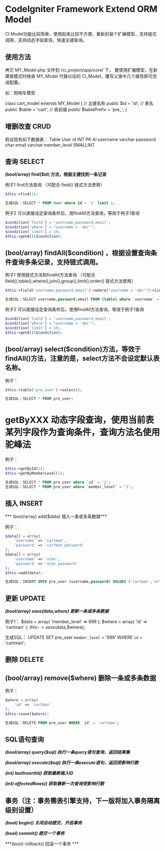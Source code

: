 # CodeIgniter Framework Extend ORM Model 

CI Model功能比较简单，使用起来比较不方便，重新封装个扩展模型，支持链式调用，支持动态字段查询，快速主键查询。

## 使用方法

拷贝 MY_Model.php 文件到 /ci_project/app/core/ 下，
要使用扩展模型，在新建表模式时继承 MY_Model 代替以往的 CI_Model，覆写父类中几个属性即可完成配置。

如：购物车模型

class cart_model extends MY_Model
{
	// 主键名称
	public $id = 'id';
	// 表名
	public $table = 'cart';
	// 表前缀
	public $tablePrefix = 'pre_';
}

## 增删改查 CRUD

假设现有如下数据表：
Table User
id INT PK AI
username varchar
password char
email varchat
member_level SMALLINT

## 查询 SELECT

**(bool/array) find($id) 方法，根据主键找到一条记录**

例子1 find方法查询
（可配合 field() 链式方法使用）
```php
$this->find(1);
```
```sql
生成SQL：SELECT * FROM User where id = '1' limit 1;
```
例子2 可以直接设定查询条件后，用findAll方法查询，等效于例子1查询
```php
$condition['field'] = 'username,password,email';
$condition['where'] = "username = 'abc'";
$condition['limit'] = 10;
$this->getAll($condition);
```

## (bool/array) findAll($condition) ，根据设置查询条件查询多条记录，支持链式调用。

例子1 使用链式方法和findAll方法查询
（可配合 field(),table(),where(),join(),group(),limit(),order() 链式方法使用）
```php
$this->field('username,password,email')->where("username = 'abc'")->limit(10)->findAll();
```
```sql
生成SQL：SELECT username,password,email FROM {table} where `username` = 'abc' limit 10;
```

例子2 可以直接设定查询条件后，使用findAll方法查询，等效于例子1查询
```php
$condition['field'] = 'username,password,email';
$condition['where'] = "username = 'abc'";
$condition['limit'] = 10;
$this->getAll($condition);
```

## (bool/array) select($condition)方法，等效于findAll()方法，注意的是，select方法不会设定默认表名称。

例子：
```php
$this->table('pre_user')->select();
```
```sql
生成SQL：SELECT * FROM pre_user;
```

# getByXXX 动态字段查询，使用当前表某列字段作为查询条件，查询方法名使用驼峰法

例子：
```php
$this->getById(2);
$this->getByMemberLevel(1);
```
```sql
生成SQL：SELECT * FROM pre_user where `id` = '2';
生成SQL：SELECT * FROM pre_user where `member_level` = '2';
```

## 插入 INSERT

*** (bool/array) add($data) 插入一条或多条数据***

例子：
```php
$data[] = array(
	'username' => 'cartman',
	'password' => 'cartman password'
);
$data[] = array(
	'username' => 'stan',
	'password' => 'stan password'
);
$this->add(data);
```
```sql
生成SQL：INSERT INTO pre_user (username,password) VALUES ('cartman','artman password'),('stan','stan password');
```

## 更新 UPDATE

***(bool/array) save($data,$where) 更新一条或多条数据***

例子1：
$data = array(
	'member_level' => 999
);
$where = array(
	'id' => 'cartman'
);
$this->save($data,$where);

生成SQL：
UPDATE SET pre_user `member_level` = '999'
WHERE `id` = 'cartman';

## 删除 DELETE

## (bool/array) remove($where) 删除一条或多条数据

例子：
```php
$where = array(
	'id' => 'cartman'
);
$this->save($where);
```
```sql
生成SQL：DELETE FROM pre_user WHERE `id` = 'cartman';
```

## SQL语句查询

***(bool/array) query($sql) 执行一条query语句查询，返回结果集***

***(bool/array) execute($sql) 执行一条execute语句，返回受影响行数***

***(int) lastInsertId() 获取最新插入ID***

***(int) affectedRows() 获取最新一次查询受影响行数***

## 事务（注：事务需表引擎支持，下一版将加入事务隔离级别设置）

***(bool) begin() 关闭自动提交，开启事务***

***(bool) commit() 提交一个事务***

***(bool) rollback() 回滚一个事务 ***









